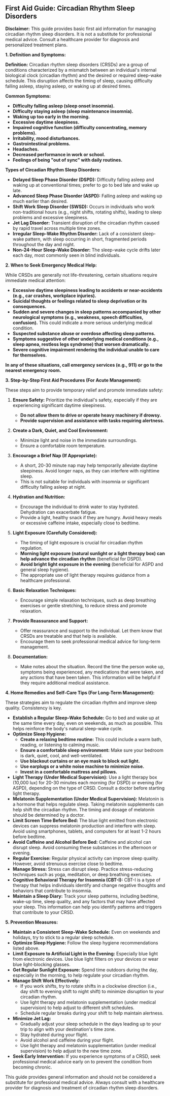 ## First Aid Guide: Circadian Rhythm Sleep Disorders

**Disclaimer:** This guide provides basic first aid information for managing circadian rhythm sleep disorders. It is not a substitute for professional medical advice. Consult a healthcare provider for diagnosis and personalized treatment plans.

**1. Definition and Symptoms:**

**Definition:** Circadian rhythm sleep disorders (CRSDs) are a group of conditions characterized by a mismatch between an individual's internal biological clock (circadian rhythm) and the desired or required sleep-wake schedule. This disruption affects the timing of sleep, causing difficulty falling asleep, staying asleep, or waking up at desired times.

**Common Symptoms:**

*   **Difficulty falling asleep (sleep onset insomnia).**
*   **Difficulty staying asleep (sleep maintenance insomnia).**
*   **Waking up too early in the morning.**
*   **Excessive daytime sleepiness.**
*   **Impaired cognitive function (difficulty concentrating, memory problems).**
*   **Irritability, mood disturbances.**
*   **Gastrointestinal problems.**
*   **Headaches.**
*   **Decreased performance in work or school.**
*   **Feelings of being "out of sync" with daily routines.**

**Types of Circadian Rhythm Sleep Disorders:**

*   **Delayed Sleep Phase Disorder (DSPD):** Difficulty falling asleep and waking up at conventional times; prefer to go to bed late and wake up late.
*   **Advanced Sleep Phase Disorder (ASPD):** Falling asleep and waking up much earlier than desired.
*   **Shift Work Sleep Disorder (SWSD):** Occurs in individuals who work non-traditional hours (e.g., night shifts, rotating shifts), leading to sleep problems and excessive sleepiness.
*   **Jet Lag Disorder:** Transient disruption of the circadian rhythm caused by rapid travel across multiple time zones.
*   **Irregular Sleep-Wake Rhythm Disorder:** Lack of a consistent sleep-wake pattern, with sleep occurring in short, fragmented periods throughout the day and night.
*   **Non-24-Hour Sleep-Wake Disorder:** The sleep-wake cycle drifts later each day, most commonly seen in blind individuals.

**2. When to Seek Emergency Medical Help:**

While CRSDs are generally not life-threatening, certain situations require immediate medical attention:

*   **Excessive daytime sleepiness leading to accidents or near-accidents (e.g., car crashes, workplace injuries).**
*   **Suicidal thoughts or feelings related to sleep deprivation or its consequences.**
*   **Sudden and severe changes in sleep patterns accompanied by other neurological symptoms (e.g., weakness, speech difficulties, confusion).** This could indicate a more serious underlying medical condition.
*   **Suspected substance abuse or overdose affecting sleep patterns.**
*   **Symptoms suggestive of other underlying medical conditions (e.g., sleep apnea, restless legs syndrome) that worsen dramatically.**
*   **Severe cognitive impairment rendering the individual unable to care for themselves.**

**In any of these situations, call emergency services (e.g., 911) or go to the nearest emergency room.**

**3. Step-by-Step First Aid Procedures (For Acute Management):**

These steps aim to provide temporary relief and promote immediate safety:

1.  **Ensure Safety:**  Prioritize the individual's safety, especially if they are experiencing significant daytime sleepiness.
    *   **Do not allow them to drive or operate heavy machinery if drowsy.**
    *   **Provide supervision and assistance with tasks requiring alertness.**

2.  **Create a Dark, Quiet, and Cool Environment:**
    *   Minimize light and noise in the immediate surroundings.
    *   Ensure a comfortable room temperature.

3.  **Encourage a Brief Nap (If Appropriate):**
    *   A short, 20-30 minute nap may help temporarily alleviate daytime sleepiness. Avoid longer naps, as they can interfere with nighttime sleep.
    *   This is not suitable for individuals with insomnia or significant difficulty falling asleep at night.

4.  **Hydration and Nutrition:**
    *   Encourage the individual to drink water to stay hydrated. Dehydration can exacerbate fatigue.
    *   Provide a light, healthy snack if they are hungry. Avoid heavy meals or excessive caffeine intake, especially close to bedtime.

5.  **Light Exposure (Carefully Considered):**
    *   The timing of light exposure is crucial for circadian rhythm regulation.
    *   **Morning light exposure (natural sunlight or a light therapy box) can help advance the circadian rhythm** (beneficial for DSPD).
    *   **Avoid bright light exposure in the evening** (beneficial for ASPD and general sleep hygiene).
    *   The appropriate use of light therapy requires guidance from a healthcare professional.

6.  **Basic Relaxation Techniques:**
    *   Encourage simple relaxation techniques, such as deep breathing exercises or gentle stretching, to reduce stress and promote relaxation.

7.  **Provide Reassurance and Support:**
    *   Offer reassurance and support to the individual.  Let them know that CRSDs are treatable and that help is available.
    *   Encourage them to seek professional medical advice for long-term management.

8. **Documentation:**
    * Make notes about the situation. Record the time the person woke up, symptoms being experienced, any medications that were taken, and any actions that have been taken. This information will be helpful if they require additional medical assistance.

**4. Home Remedies and Self-Care Tips (For Long-Term Management):**

These strategies aim to regulate the circadian rhythm and improve sleep quality. Consistency is key.

*   **Establish a Regular Sleep-Wake Schedule:** Go to bed and wake up at the same time every day, even on weekends, as much as possible. This helps reinforce the body's natural sleep-wake cycle.
*   **Optimize Sleep Hygiene:**
    *   **Create a relaxing bedtime routine:** This could include a warm bath, reading, or listening to calming music.
    *   **Ensure a comfortable sleep environment:** Make sure your bedroom is dark, quiet, cool, and well-ventilated.
    *   **Use blackout curtains or an eye mask to block out light.**
    *   **Use earplugs or a white noise machine to minimize noise.**
    *   **Invest in a comfortable mattress and pillows.**
*   **Light Therapy (Under Medical Supervision):** Use a light therapy box (10,000 lux) for 20-30 minutes each morning (for DSPD) or evening (for ASPD), depending on the type of CRSD. Consult a doctor before starting light therapy.
*   **Melatonin Supplementation (Under Medical Supervision):** Melatonin is a hormone that helps regulate sleep. Taking melatonin supplements can help shift the circadian rhythm. The timing and dosage of melatonin should be determined by a doctor.
*   **Limit Screen Time Before Bed:** The blue light emitted from electronic devices can suppress melatonin production and interfere with sleep. Avoid using smartphones, tablets, and computers for at least 1-2 hours before bedtime.
*   **Avoid Caffeine and Alcohol Before Bed:** Caffeine and alcohol can disrupt sleep. Avoid consuming these substances in the afternoon or evening.
*   **Regular Exercise:** Regular physical activity can improve sleep quality. However, avoid strenuous exercise close to bedtime.
*   **Manage Stress:** Stress can disrupt sleep. Practice stress-reducing techniques such as yoga, meditation, or deep breathing exercises.
*   **Cognitive Behavioral Therapy for Insomnia (CBT-I):** CBT-I is a type of therapy that helps individuals identify and change negative thoughts and behaviors that contribute to insomnia.
*   **Maintain a Sleep Diary:** Track your sleep patterns, including bedtime, wake-up time, sleep quality, and any factors that may have affected your sleep. This information can help you identify patterns and triggers that contribute to your CRSD.

**5. Prevention Measures:**

*   **Maintain a Consistent Sleep-Wake Schedule:**  Even on weekends and holidays, try to stick to a regular sleep schedule.
*   **Optimize Sleep Hygiene:**  Follow the sleep hygiene recommendations listed above.
*   **Limit Exposure to Artificial Light in the Evening:**  Especially blue light from electronic devices. Use blue light filters on your devices or wear blue light-blocking glasses.
*   **Get Regular Sunlight Exposure:**  Spend time outdoors during the day, especially in the morning, to help regulate your circadian rhythm.
*   **Manage Shift Work Effectively:**
    *   If you work shifts, try to rotate shifts in a clockwise direction (i.e., day shift to evening shift to night shift) to minimize disruption to your circadian rhythm.
    *   Use light therapy and melatonin supplementation (under medical supervision) to help adjust to different shift schedules.
    *   Schedule regular breaks during your shift to help maintain alertness.
*   **Minimize Jet Lag:**
    *   Gradually adjust your sleep schedule in the days leading up to your trip to align with your destination's time zone.
    *   Stay hydrated during your flight.
    *   Avoid alcohol and caffeine during your flight.
    *   Use light therapy and melatonin supplementation (under medical supervision) to help adjust to the new time zone.
*   **Seek Early Intervention:** If you experience symptoms of a CRSD, seek professional medical advice early on to prevent the condition from becoming chronic.

This guide provides general information and should not be considered a substitute for professional medical advice. Always consult with a healthcare provider for diagnosis and treatment of circadian rhythm sleep disorders.
